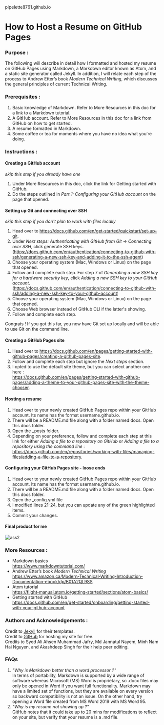 pipelette8761.github.io
# How to Host a Resume on GitHub Pages

### Purpose :
The following will describe in detail how I formatted and hosted my resume on GitHub Pages using Markdown, a Markdown editor known as Atom, and a static site generator called Jekyll. In addition, I will relate each step of the process to Andrew Etter’s book *Modern Technical Writing*, which discusses the general principles of current Technical Writing.  

### Prerequisites :
1. Basic knowledge of Markdown. Refer to More Resources in this doc for a link to a Markdown tutorial.
2. A GitHub account. Refer to More Resources in this doc for a link from GitHub on how to get started.
3. A resume formatted in Markdown.
4. Some coffee or tea for moments where you have no idea what you're doing.

### Instructions :
#### Creating a GitHub account
*skip this step if you already have one*  
  
1. Under More Resources in this doc, click the link for Getting started with GitHub.
2. Do the steps outlined in *Part 1: Configuring your GitHub account* on the page that opened.

#### Setting up Git and connecting over SSH
*skip this step if you don't plan to work with files locally*

1. Head over to https://docs.github.com/en/get-started/quickstart/set-up-git.
2. Under *Next steps: Authenticating with GitHub from Git -> Connecting over SSH*, click generate SSH keys.(https://docs.github.com/en/authentication/connecting-to-github-with-ssh/generating-a-new-ssh-key-and-adding-it-to-the-ssh-agent)
3. Choose your operating system (Mac, Windows or Linux) on the page that opened.
4. Follow and complete each step. For step 7 of *Generating a new SSH key for a hardware security key*, click *Adding a new SSH key to your GitHub account*.  
(https://docs.github.com/en/authentication/connecting-to-github-with-ssh/adding-a-new-ssh-key-to-your-github-account)
6. Choose your operating system (Mac, Windows or Linux) on the page that opened.
7. Choose Web browser instead of GitHub CLI if the latter's showing.
8. Follow and complete each step.

Congrats ! If you got this far, you now have Git set up locally and will be able to use Git on the command line.

#### Creating a GitHub Pages site

1. Head over to https://docs.github.com/en/pages/getting-started-with-github-pages/creating-a-github-pages-site.
2. Follow and complete each step but ignore the *Next steps* section.
3. I opted to use the default site theme, but you can select another one here :  
https://docs.github.com/en/pages/getting-started-with-github-pages/adding-a-theme-to-your-github-pages-site-with-the-theme-chooser.

#### Hosting a resume

1. Head over to your newly created GitHub Pages repo within your GitHub account. Its name has the format username.github.io.
2. There will be a README.md file along with a folder named docs. Open this docs folder.
3. Open the \_posts folder.
4. Depending on your preference, follow and complete each step at this link for either *Adding a file to a repository on GitHub* or *Adding a file to a repository using the command line*  :  
https://docs.github.com/en/repositories/working-with-files/managing-files/adding-a-file-to-a-repository.

#### Configuring your GitHub Pages site - loose ends

1. Head over to your newly created GitHub Pages repo within your GitHub account. Its name has the format username.github.io.
2. There will be a README.md file along with a folder named docs. Open this docs folder.
3. Open the \_config.yml file
4. I modified lines 21-24, but you can update any of the green highlighted items.
5. Commit your changes.

#### Final product for me
![ass2](https://user-images.githubusercontent.com/92553879/139300138-440d15df-b2ac-467d-af48-635ebd84e30b.gif)

### More Resources :
- Markdown basics  
https://www.markdowntutorial.com/
- Andrew Etter’s book *Modern Technical Writing*  
https://www.amazon.ca/Modern-Technical-Writing-Introduction-Documentation-ebook/dp/B01A2QL9SS
- Atom tutorial  
https://flight-manual.atom.io/getting-started/sections/atom-basics/
- Getting started with GitHub  
https://docs.github.com/en/get-started/onboarding/getting-started-with-your-github-account

### Authors and Acknowledgements :
Credit to [Jekyll](https://jekyllrb.com/) for their templates.  
Credit to [GitHub](https://github.com/) for hosting my site for free.  
Credits to Syed Ali Ahsen Muhammad Jafry, Md Jannatul Nayem, Minh Nam Hai Nguyen, and Akashdeep Singh for their help peer editing.

### FAQs

1. *"Why is Markdown better than a word processor ?"*  
In terms of portability, Markdown is supported by a wide range of software whereas Microsoft (MS) Word is proprietary, so .docx files may only be opened in Word if you want full functionality. Markdown may have a limited set of functions, but they are available on every version so backward compatibility is not an issue. On the other hand, try opening a Word file created from MS Word 2019 with MS Word 95.
2. *"Why is my resume not showing up ?"*  
GitHub notes that it could take up to 20 mins for modifications to reflect on your site, but verify that your resume is a .md file.
